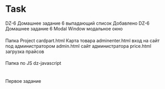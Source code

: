 # Task

DZ-6 Домашнее задание 6 выпадающий список
Добавлено
DZ-6 Домашнее задание 6 Modal Window модальное окно
####
Папка Project
cardpart.html Карта товара
adminenter.html вход на сайт под администратором
admin.html сайт администратора
price.html загрузка прайсов
####
Папка по JS dz-javascript
#
Первое задание
